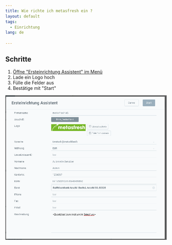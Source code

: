 ```yaml
---
title: Wie richte ich metasfresh ein ?
layout: default
tags:
  - Einrichtung
lang: de

---
```


## Schritte

1. [Öffne "Ersteinrichtung Assistent" im Menü](Menu)
1. Lade ein Logo hoch
1. Fülle die Felder aus
1. Bestätige mit "Start"


![](assets/Ersteinrichtung-de26a.png)
